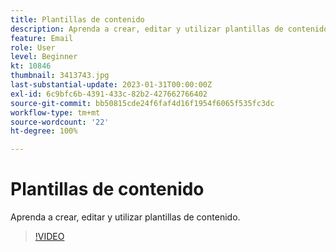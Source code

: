 ```yaml
---
title: Plantillas de contenido
description: Aprenda a crear, editar y utilizar plantillas de contenido.
feature: Email
role: User
level: Beginner
kt: 10846
thumbnail: 3413743.jpg
last-substantial-update: 2023-01-31T00:00:00Z
exl-id: 6c9bfc6b-4391-433c-82b2-427662766402
source-git-commit: bb50815cde24f6faf4d16f1954f6065f535fc3dc
workflow-type: tm+mt
source-wordcount: '22'
ht-degree: 100%

---
```


# Plantillas de contenido

Aprenda a crear, editar y utilizar plantillas de contenido.

>[!VIDEO](https://video.tv.adobe.com/v/3413743?quality=12&learn=on)
